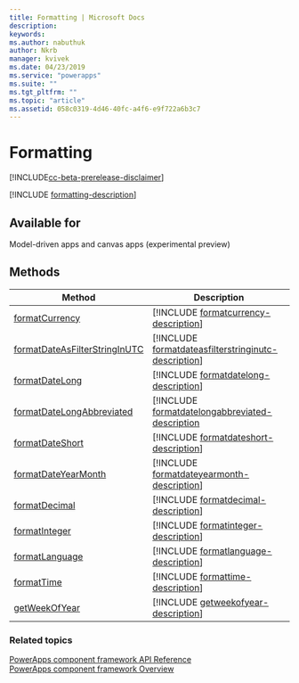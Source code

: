 ```yaml
---
title: Formatting | Microsoft Docs
description: 
keywords:
ms.author: nabuthuk
author: Nkrb
manager: kvivek
ms.date: 04/23/2019
ms.service: "powerapps"
ms.suite: ""
ms.tgt_pltfrm: ""
ms.topic: "article"
ms.assetid: 058c0319-4d46-40fc-a4f6-e9f722a6b3c7
---
```


# Formatting

[!INCLUDE[cc-beta-prerelease-disclaimer](../../../includes/cc-beta-prerelease-disclaimer.md)]

[!INCLUDE [formatting-description](includes/formatting-description.md)]

## Available for 

Model-driven apps and canvas apps (experimental preview)

## Methods

|Method | Description |
| ------------- |-------------|
|[formatCurrency](formatting/formatcurrency.md)|[!INCLUDE [formatcurrency-description](formatting/includes/formatcurrency-description.md)]|
|[formatDateAsFilterStringInUTC](formatting/formatdateasfilterstringinutc.md)|[!INCLUDE [formatdateasfilterstringinutc-description](formatting/includes/formatdateasfilterstringinutc-description.md)]|
|[formatDateLong](formatting/formatdatelong.md)|[!INCLUDE [formatdatelong-description](formatting/includes/formatdatelong-description.md)]|
|[formatDateLongAbbreviated](formatting/formatdatelongabbreviated.md)|[!INCLUDE [formatdatelongabbreviated-description](formatting/includes/formatdatelongabbreviated-description.md)|
|[formatDateShort](formatting/formatdateshort.md)|[!INCLUDE [formatdateshort-description](formatting/includes/formatdateshort-description.md)]|
|[formatDateYearMonth](formatting/formatdateyearmonth.md)|[!INCLUDE [formatdateyearmonth-description](formatting/includes/formatdateyearmonth-description.md)]|
|[formatDecimal](formatting/formatdecimal.md)|[!INCLUDE [formatdecimal-description](formatting/includes/formatdecimal-description.md)]|
|[formatInteger](formatting/formatinteger.md)|[!INCLUDE [formatinteger-description](formatting/includes/formatinteger-description.md)]|
|[formatLanguage](formatting/formatlanguage.md)|[!INCLUDE [formatlanguage-description](formatting/includes/formatlanguage-description.md)]|
|[formatTime](formatting/formattime.md)|[!INCLUDE [formattime-description](formatting/includes/formattime-description.md)]|
|[getWeekOfYear](formatting/getweekofyear.md)|[!INCLUDE [getweekofyear-description](formatting/includes/getweekofyear-description.md)]|


### Related topics

[PowerApps component framework API Reference](../reference/index.md)<br/>
[PowerApps component framework Overview](../overview.md)